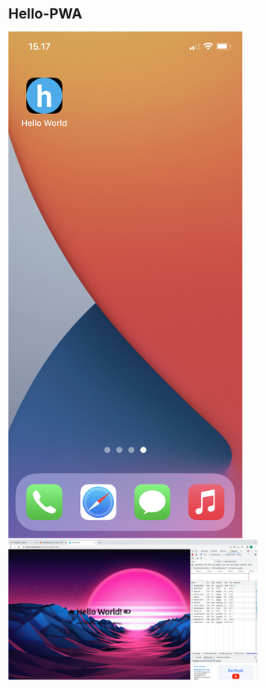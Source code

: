 # Hello-PWA

<img src="./images/mobileScreen.jpeg" alt="Mobile screen" title="Home screen">
<img src="./images/offline.png" alt="Offline pwa" title="Offline pwa">
